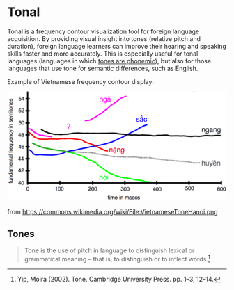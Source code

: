 # Tonal

Tonal is a frequency contour visualization tool for foreign language acquisition. By providing visual insight into tones (relative pitch and duration), foreign language learners can improve their hearing and speaking skills faster and more accurately. This is especially useful for tonal languages (languages in which [tones are phonemic](https://en.wikipedia.org/wiki/Tone_%28linguistics%29)), but also for those languages that use tone for semantic differences, such as English.

Example of Vietnamese frequency contour display:

![](VietnameseToneHanoi.png)

from <https://commons.wikimedia.org/wiki/File:VietnameseToneHanoi.png>

## Tones

> Tone is the use of pitch in language to distinguish lexical or grammatical meaning – that is, to distinguish or to inflect words.[^yip]

[^yip]:Yip, Moira (2002). Tone. Cambridge University Press. pp. 1–3, 12–14.
